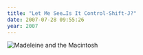 ```yaml
---
title: "Let Me See…Is It Control-Shift-J?"
date: 2007-07-28 09:55:26
year: 2007
---
```

<img alt="Madeleine and the Macintosh" src="{{'/files/2007/07/madeleine_mac_small.jpg' | relative_url}}" class="centered">
